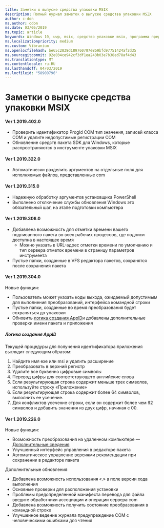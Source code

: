 ```yaml
---
title: Заметки о выпуске средства упаковки MSIX
description: Полный журнал заметок о выпуске средства упаковки MSIX
author: c-don
ms.author: cdon
ms.date: 03/05/2019
ms.topic: article
keywords: Windows 10, uwp, msix, средство упаковки msix, программа предварительной оценки
ms.localizationpriority: medium
ms.custom: Vibranium
ms.openlocfilehash: be65c2838d189760707e859bfd97751424af2d35
ms.sourcegitcommit: 92e034ce942cf3df1ea243b03e7b38ed78af4d43
ms.translationtype: MT
ms.contentlocale: ru-RU
ms.lasthandoff: 04/03/2019
ms.locfileid: "58900796"
---
```

# <a name="msix-packaging-tool-release-notes"></a>Заметки о выпуске средства упаковки MSIX 

#### <a name="ver-120194020"></a>Ver 1.2019.402.0

 - Проверить идентификатор ProgId COM тип значения, записей класса COM и удалите недопустимые регистрации COM
 - Обновление средств пакета SDK для Windows, которые распространяются в инструменте упаковки MSIX 

#### <a name="ver-120193220"></a>Ver 1.2019.322.0

 - Автоматически разделить аргументов на отдельные поля для исполняемых файлов, представленные com

#### <a name="ver-120193150"></a>Ver 1.2019.315.0

 - Надежную обработку аргументов установщика PowerShell
 - Выполнено отключение службы обновления Windows это обязательный шаг, на этапе подготовки компьютера

#### <a name="ver-120193080"></a>Ver 1.2019.308.0

- Добавлена возможность для отметки времени вашего подписанного пакета во всех рабочих процессов, где подписи доступна в настоящее время
    - Можно указать в URL-адрес отметки времени по умолчанию и тип сервера отметок времени в страницу параметров инструмента 
- Пустые папки, созданные в VFS редактора пакетов, сохранятся после сохранения пакета

#### <a name="ver-120193040"></a>Ver 1.2019.304.0

Новые функции:

- Пользователь может указать коды выхода, ожидаемый допустимым для выполнения преобразований, интерфейса командной строки
- Пустые папки, созданные во время преобразования будет сохраняться до упаковки
- Обновить [логика создания AppID](#appid-generation-logic)и добавлены дополнительные проверки имени пакета и приложения 

##### <a name="appid-generation-logic"></a>Логика создания AppID
Текущей процедуры для получения идентификатора приложения выглядит следующим образом: 
1. Найдите имя exe или msi и удалить расширение
2. Преобразовать в верхний регистр
3. Удалите все буквенно цифровые символы
4. Перевод цифры для соответствующего английские слова
5. Если результирующая строка содержит меньше трех символов, используйте строку «Приложение»
6. Если результирующая строка содержит более 64 символов, выполнить ее усечение.
7. Для конфликтов усечение строки, если он содержит более чем 62 символов и добавить значения из двух цифр, начиная с 00.

#### <a name="ver-120192260"></a>Ver 1.2019.226.0
Новые функции:

- Возможность преобразования на удаленном компьютере — [Дополнительные сведения](../remote-conversion-setup.md)
- Улучшенный интерфейс управления в редакторе пакета
- Автоматическое управление версиями рекомендации при сохранении в редакторе пакета

Дополнительные обновления

- Добавлена возможность использования «.» в поле версии хода выполнения
- Основные проверки для расположения установки
- Проблемы предопределенной манифеста перевода для файла введите обработчики ассоциации и операции сервера com
- Добавлена возможность получить состояние преобразования в командной строке
- Улучшенное ведение журнала предупреждение COM с человеческими ошибками для чтения

